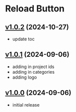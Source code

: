 # Reload Button

## [v1.0.2](https://github.com/rbgdevx/auto-body-res/releases/tag/v1.0.2) (2024-10-27)

- update toc

## [v1.0.1](https://github.com/rbgdevx/auto-body-res/releases/tag/v1.0.1) (2024-09-06)

- adding in project ids
- adding in categories
- adding logo

## [v1.0.0](https://github.com/rbgdevx/auto-body-res/releases/tag/v1.0.0) (2024-09-06)

- initial release
